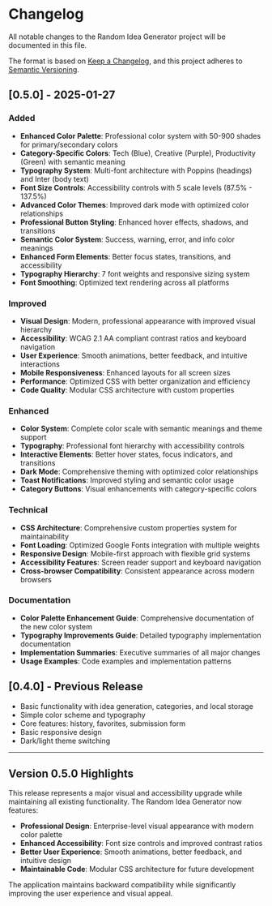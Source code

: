 # Changelog

All notable changes to the Random Idea Generator project will be documented in this file.

The format is based on [Keep a Changelog](https://keepachangelog.com/en/1.0.0/),
and this project adheres to [Semantic Versioning](https://semver.org/spec/v2.0.0.html).

## [0.5.0] - 2025-01-27

### Added
- **Enhanced Color Palette**: Professional color system with 50-900 shades for primary/secondary colors
- **Category-Specific Colors**: Tech (Blue), Creative (Purple), Productivity (Green) with semantic meaning
- **Typography System**: Multi-font architecture with Poppins (headings) and Inter (body text)
- **Font Size Controls**: Accessibility controls with 5 scale levels (87.5% - 137.5%)
- **Advanced Color Themes**: Improved dark mode with optimized color relationships
- **Professional Button Styling**: Enhanced hover effects, shadows, and transitions
- **Semantic Color System**: Success, warning, error, and info color meanings
- **Enhanced Form Elements**: Better focus states, transitions, and accessibility
- **Typography Hierarchy**: 7 font weights and responsive sizing system
- **Font Smoothing**: Optimized text rendering across all platforms

### Improved
- **Visual Design**: Modern, professional appearance with improved visual hierarchy
- **Accessibility**: WCAG 2.1 AA compliant contrast ratios and keyboard navigation
- **User Experience**: Smooth animations, better feedback, and intuitive interactions
- **Mobile Responsiveness**: Enhanced layouts for all screen sizes
- **Performance**: Optimized CSS with better organization and efficiency
- **Code Quality**: Modular CSS architecture with custom properties

### Enhanced
- **Color System**: Complete color scale with semantic meanings and theme support
- **Typography**: Professional font hierarchy with accessibility controls
- **Interactive Elements**: Better hover states, focus indicators, and transitions
- **Dark Mode**: Comprehensive theming with optimized color relationships
- **Toast Notifications**: Improved styling and semantic color usage
- **Category Buttons**: Visual enhancements with category-specific colors

### Technical
- **CSS Architecture**: Comprehensive custom properties system for maintainability
- **Font Loading**: Optimized Google Fonts integration with multiple weights
- **Responsive Design**: Mobile-first approach with flexible grid systems
- **Accessibility Features**: Screen reader support and keyboard navigation
- **Cross-browser Compatibility**: Consistent appearance across modern browsers

### Documentation
- **Color Palette Enhancement Guide**: Comprehensive documentation of the new color system
- **Typography Improvements Guide**: Detailed typography implementation documentation
- **Implementation Summaries**: Executive summaries of all major changes
- **Usage Examples**: Code examples and implementation patterns

## [0.4.0] - Previous Release
- Basic functionality with idea generation, categories, and local storage
- Simple color scheme and typography
- Core features: history, favorites, submission form
- Basic responsive design
- Dark/light theme switching

---

## Version 0.5.0 Highlights

This release represents a major visual and accessibility upgrade while maintaining all existing functionality. The Random Idea Generator now features:

- **Professional Design**: Enterprise-level visual appearance with modern color palette
- **Enhanced Accessibility**: Font size controls and improved contrast ratios
- **Better User Experience**: Smooth animations, better feedback, and intuitive design
- **Maintainable Code**: Modular CSS architecture for future development

The application maintains backward compatibility while significantly improving the user experience and visual appeal.